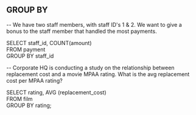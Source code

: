 ## GROUP BY

-- We have two staff members, with staff ID's 1 & 2. We want to give a bonus to the staff member that handled the most payments. 

SELECT staff_id, COUNT(amount)
<br> FROM payment
<br> GROUP BY staff_id

-- Corporate HQ is conducting a study on the relationship between replacement cost and a movie MPAA rating. What is the avg replacement cost per MPAA rating? 

SELECT rating, AVG (replacement_cost)
<br> FROM film
<br> GROUP BY rating;
